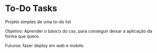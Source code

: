# To-Do Tasks

Projeto simples de uma to-do list

Objetivo: Aprender o básico do css, para conseguir deixar a aplicação da forma que quero.

Futuros: fazer deploy em web e mobile.
